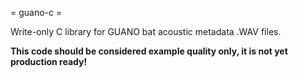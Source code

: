 = guano-c =

Write-only C library for GUANO bat acoustic metadata .WAV files.

**This code should be considered example quality only, it is not yet production ready!**
